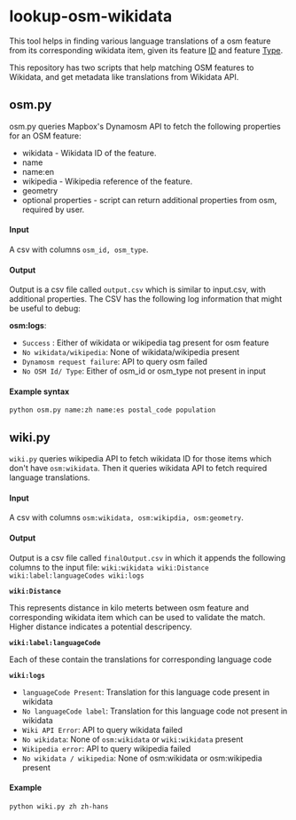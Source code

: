 # lookup-osm-wikidata
This tool helps in finding various language translations of a osm feature from its corresponding wikidata item, given its feature [ID](http://wiki.openstreetmap.org/wiki/ID) and feature [Type](https://wiki.openstreetmap.org/wiki/Elements). 


This repository has two scripts that help matching OSM features to Wikidata, and get metadata like translations from Wikidata API.

## osm.py

osm.py queries Mapbox's Dynamosm API to fetch the following properties for an OSM feature:

- wikidata - Wikidata ID of the feature.
- name
- name:en
- wikipedia - Wikipedia reference of the feature.
- geometry
- optional properties - script can return additional properties from osm, required by user.

#### Input

A csv with columns `osm_id, osm_type`.

#### Output

Output is a csv file called `output.csv` which is similar to input.csv, with additional properties.
The CSV has the following log information that might be useful to debug:

**osm:logs**:
- `Success` : Either of wikidata or wikipedia tag present for osm feature
- `No wikidata/wikipedia`: None of wikidata/wikipedia present
- `Dynamosm request failure`: API to query osm failed
- `No OSM Id/ Type`: Either of osm_id or osm_type not present in input

#### Example syntax
`python osm.py name:zh name:es postal_code population`

## wiki.py

`wiki.py` queries wikipedia API to fetch wikidata ID for those items which don't have `osm:wikidata`. Then it queries wikidata API to fetch required language translations.

#### Input

A csv with columns `osm:wikidata, osm:wikipdia, osm:geometry`.

#### Output

Output is a csv file called `finalOutput.csv` in which it appends the following columns to the input file: `wiki:wikidata wiki:Distance wiki:label:languageCodes wiki:logs`

**`wiki:Distance`**

This represents distance in kilo meterts between osm feature and corresponding wikidata item which can be used to validate the match. Higher distance indicates a potential descripency.

**`wiki:label:languageCode`**

Each of these contain the translations for corresponding language code

**`wiki:logs`**

- `languageCode Present`: Translation for this language code present in wikidata
- `No languageCode label`: Translation for this language code not present in wikidata
- `Wiki API Error`: API to query wikidata failed
- `No wikidata`: None of `osm:wikidata` or `wiki:wikidata` present
- `Wikipedia error`: API to query wikipedia failed
- `No wikidata / wikipedia`: None of osm:wikidata or osm:wikipedia present

#### Example
`python wiki.py zh zh-hans`


